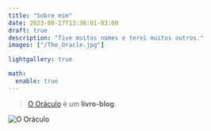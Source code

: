 ```yaml
---
title: "Sobre mim"
date: 2023-08-27T13:38:01-03:00
draft: true
description: "Tive muitos nomes e terei muitos outros."
images: ["/The_Oracle.jpg"]

lightgallery: true

math:
  enable: true
---
```


> [O Oráculo](htts://blog.spacecowboy.dev) é um **livro-blog**.

![O Oráculo](/images/The_Oracle.jpg "O Oráculo")
